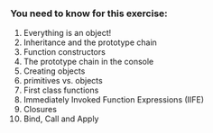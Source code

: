 ### You need to know for this exercise:

1. Everything is an object!
2. Inheritance and the prototype chain
3. Function constructors
4. The prototype chain in the console
5. Creating objects
6. primitives vs. objects
7. First class functions
8. Immediately Invoked Function Expressions (IIFE)
9. Closures
10. Bind, Call and Apply
